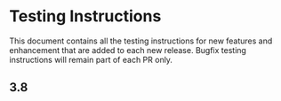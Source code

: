 # Testing Instructions
This document contains all the testing instructions for new features and enhancement that are added to each new release. Bugfix testing instructions will remain part of each PR only.

## 3.8
